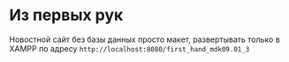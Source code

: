 # Из первых рук

Новостной сайт без базы данных просто макет, развертывать 
только в XAMPP по адресу `http://localhost:8080/first_hand_mdk09.01_3`